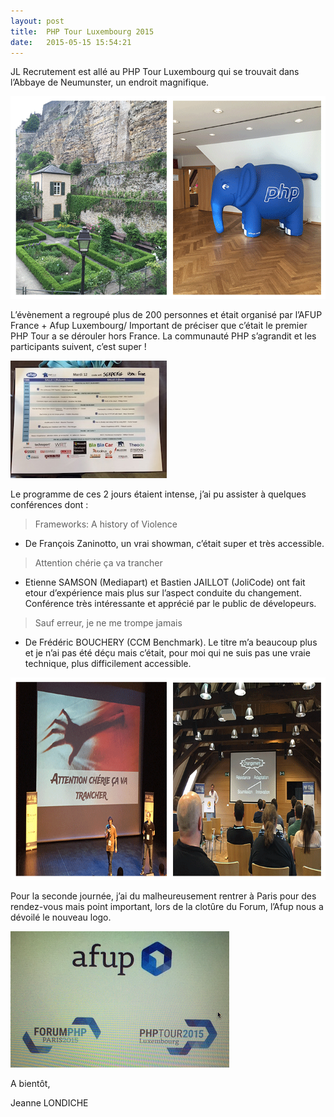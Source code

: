 ```yaml
---
layout: post
title:  PHP Tour Luxembourg 2015
date:   2015-05-15 15:54:21
---
```


JL Recrutement est allé au PHP Tour Luxembourg qui se trouvait dans l’Abbaye de Neumunster, un endroit magnifique.

![PHP-Tour](/assets/2015/05/PHP-Tour.png)

L’évènement a regroupé plus de 200 personnes et était organisé par l’AFUP France + Afup Luxembourg/ Important de préciser que c’était le premier PHP Tour a se dérouler hors France. La communauté PHP s’agrandit et les participants suivent, c’est super !

![Programme-PHP-Tour](/assets/2015/05/Programme-PHP-Tour.JPG)

Le programme de ces 2 jours étaient intense, j’ai pu assister à quelques conférences dont : 

> Frameworks: A history of Violence

- De François Zaninotto,  un vrai showman, c’était super et très accessible. 

> Attention chérie ça va trancher

- Etienne SAMSON (Mediapart) et Bastien JAILLOT (JoliCode) ont fait etour d’expérience mais plus sur l’aspect conduite du changement. Conférence très intéressante et apprécié par le public de dévelopeurs.

> Sauf erreur, je ne me trompe jamais

- De Frédéric BOUCHERY (CCM Benchmark). Le titre m’a beaucoup plus et je n’ai pas été déçu mais c’était, pour moi qui ne suis pas une vraie technique, plus difficilement accessible. 

![conf-php-tour](/assets/2015/05/conf-php-tour.png)

Pour la seconde journée, j’ai du malheureusement rentrer à Paris pour des rendez-vous mais point important, lors de la clotûre du Forum, l’Afup nous a dévoilé le nouveau logo.

![nouveau-logo-afup](/assets/2015/05/nouveau-logo-afup.png)

A bientôt,

Jeanne LONDICHE



